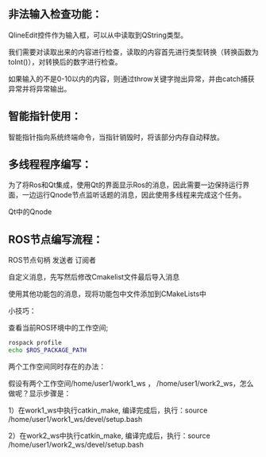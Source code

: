 ## 非法输入检查功能：

QlineEdit控件作为输入框，可以从中读取到QString类型。

我们需要对读取出来的内容进行检查，读取的内容首先进行类型转换（转换函数为toInt()），对转换后的数字进行检查。

如果输入的不是0-10以内的内容，则通过throw关键字抛出异常，并由catch捕获异常并将异常输出。

## 智能指针使用：

智能指针指向系统终端命令，当指针销毁时，将该部分内存自动释放。

## 多线程程序编写：

为了将Ros和Qt集成，使用Qt的界面显示Ros的消息，因此需要一边保持运行界面，一边运行Qnode节点监听话题的消息，因此使用多线程来完成这个任务。

Qt中的Qnode 

## ROS节点编写流程：

ROS节点句柄 发送者 订阅者

自定义消息，先写然后修改Cmakelist文件最后导入消息

使用其他功能包的消息，现将功能包中文件添加到CMakeLists中

小技巧：

查看当前ROS环境中的工作空间;

```sh
rospack profile
echo $ROS_PACKAGE_PATH
```

两个工作空间同时存在的办法：

假设有两个工作空间/home/user1/work1_ws ， /home/user1/work2_ws，怎么做呢？显示步骤是：

1）在work1_ws中执行catkin_make, 编译完成后，执行：source /home/user1/work1_ws/devel/setup.bash

2）在work2_ws中执行catkin_make, 编译完成后，执行：source /home/user1/work2_ws/devel/setup.bash



 

